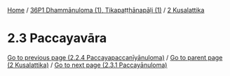 
[Home](/) / [36P1 Dhammānuloma (1), Tikapaṭṭhānapāḷi (1)](../../36P1.md) / [2 Kusalattika](../2.md)

# 2.3 Paccayavāra


[Go to previous page (2.2.4 Paccayapaccanīyānuloma)](2.2/2.2.4.md) / [Go to parent page (2 Kusalattika)](../2.md) / [Go to next page (2.3.1 Paccayānuloma)](2.3/2.3.1.md)


